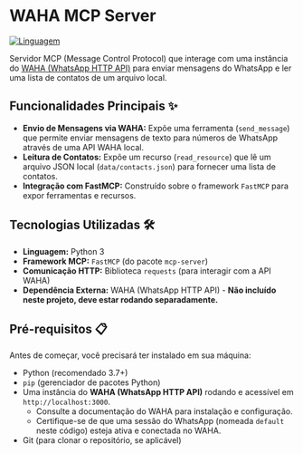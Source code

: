 # WAHA MCP Server

[![Linguagem](https://img.shields.io/badge/linguagem-Python-blue.svg)](https://www.python.org/)

Servidor MCP (Message Control Protocol) que interage com uma instância do [WAHA (WhatsApp HTTP API)](https://github.com/devlikeapro/waha) para enviar mensagens do WhatsApp e ler uma lista de contatos de um arquivo local.

## Funcionalidades Principais ✨

*   **Envio de Mensagens via WAHA:** Expõe uma ferramenta (`send_message`) que permite enviar mensagens de texto para números de WhatsApp através de uma API WAHA local.
*   **Leitura de Contatos:** Expõe um recurso (`read_resource`) que lê um arquivo JSON local (`data/contacts.json`) para fornecer uma lista de contatos.
*   **Integração com FastMCP:** Construído sobre o framework `FastMCP` para expor ferramentas e recursos.

## Tecnologias Utilizadas 🛠️

*   **Linguagem:** Python 3
*   **Framework MCP:** `FastMCP` (do pacote `mcp-server`)
*   **Comunicação HTTP:** Biblioteca `requests` (para interagir com a API WAHA)
*   **Dependência Externa:** WAHA (WhatsApp HTTP API) - **Não incluído neste projeto, deve estar rodando separadamente.**

## Pré-requisitos 📋

Antes de começar, você precisará ter instalado em sua máquina:

*   Python (recomendado 3.7+)
*   `pip` (gerenciador de pacotes Python)
*   Uma instância do **WAHA (WhatsApp HTTP API)** rodando e acessível em `http://localhost:3000`.
    *   Consulte a documentação do WAHA para instalação e configuração.
    *   Certifique-se de que uma sessão do WhatsApp (nomeada `default` neste código) esteja ativa e conectada no WAHA.
*   Git (para clonar o repositório, se aplicável)